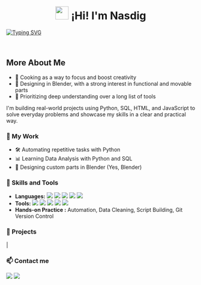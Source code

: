 # <h1 align="center"> <img src="https://media.giphy.com/media/hvRJCLFzcasrR4ia7z/giphy.gif" width="35"> ¡Hi! I'm Nasdig </h1>

<a href="https://git.io/typing-svg"><img src="https://readme-typing-svg.demolab.com?font=Fira+Code&pause=1000&color=0AB8F7&width=435&lines=Peruvian+autodidact;Passionate+about+automating+tasks;Understanding+how+things+work;Applying+practical+solutions;I+love+learning+with+purpose;Optimizing+my+time" alt="Typing SVG" /></a>

<br>
<h2>More About Me</h2>
<ul>
  <li>🍳 Cooking as a way to focus and boost creativity</li>
  <li>🧰 Designing in Blender, with a strong interest in functional and movable parts</li>
  <li>🧠 Prioritizing deep understanding over a long list of tools</li>
</ul>

I'm building real-world projects using Python, SQL, HTML, and JavaScript to solve everyday problems and showcase my skills in a clear and practical way.

### 🚀 My Work
- 🛠 Automating repetitive tasks with Python  
- 📊 Learning Data Analysis with Python and SQL  
- 📁 Designing custom parts in Blender (Yes, Blender)


### 🧠 Skills and Tools
- **Languages:**
  <span>
    <img src="https://img.shields.io/badge/python-3670A0?style=for-the-badge&logo=python&logoColor=ffdd54">
    <img src="https://img.shields.io/badge/javascript-%23323330.svg?style=for-the-badge&logo=javascript&logoColor=%23F7DF1E">
    <img src="https://img.shields.io/badge/css3-%231572B6.svg?style=for-the-badge&logo=css3&logoColor=white">
    <img src="https://img.shields.io/badge/html5-%23E34F26.svg?style=for-the-badge&logo=html5&logoColor=white">
    <img src="https://img.shields.io/badge/mysql-4479A1.svg?style=for-the-badge&logo=mysql&logoColor=white">
  </span>
- **Tools:**
  <span>
    <img src="https://img.shields.io/badge/github-%23121011.svg?style=for-the-badge&logo=github&logoColor=white">
    <img src="https://img.shields.io/badge/Visual%20Studio%20Code-0078d7.svg?style=for-the-badge&logo=visual-studio-code&logoColor=white">
    <img src="https://img.shields.io/badge/pandas-%23150458.svg?style=for-the-badge&logo=pandas&logoColor=white">
    <img src="https://img.shields.io/badge/blender-%23F5792A.svg?style=for-the-badge&logo=blender&logoColor=white">
    <img src="https://img.shields.io/badge/git-%23F05033.svg?style=for-the-badge&logo=git&logoColor=white">
  </span>
- **Hands-on Practice :** Automation, Data Cleaning, Script Building, Git Version Control

### 📂 Projects
| 


### 📫 Contact me
<span>
  <a href="mailto:nasdig0rtiz@gmail.com"><img src="https://img.shields.io/badge/Gmail-D14836?style=for-the-badge&logo=gmail&logoColor=white"></a>
  <a href="https://www.linkedin.com/in/nasdig/"><img src="https://img.shields.io/badge/linkedin-%230077B5.svg?style=for-the-badge&logo=linkedin&logoColor=white"></a>
</span>

